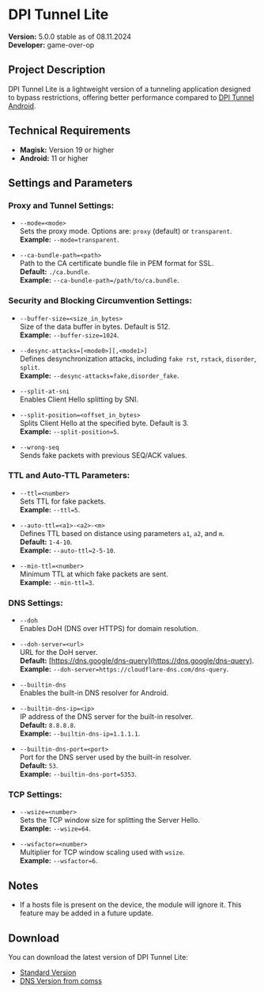 # DPI Tunnel Lite

**Version:** 5.0.0 stable as of 08.11.2024  
**Developer:** game-over-op

## Project Description

DPI Tunnel Lite is a lightweight version of a tunneling application designed to bypass restrictions, offering better performance compared to [DPI Tunnel Android](https://github.com/nomoresat/DPITunnel-android).

## Technical Requirements

- **Magisk:** Version 19 or higher
- **Android:** 11 or higher

## Settings and Parameters

### Proxy and Tunnel Settings:

- `--mode=<mode>`  
  Sets the proxy mode. Options are: `proxy` (default) or `transparent`.  
  **Example:** `--mode=transparent`.

- `--ca-bundle-path=<path>`  
  Path to the CA certificate bundle file in PEM format for SSL.  
  **Default:** `./ca.bundle`.  
  **Example:** `--ca-bundle-path=/path/to/ca.bundle`.

### Security and Blocking Circumvention Settings:

- `--buffer-size=<size_in_bytes>`  
  Size of the data buffer in bytes. Default is 512.  
  **Example:** `--buffer-size=1024`.

- `--desync-attacks=[<mode0>][,<mode1>]`  
  Defines desynchronization attacks, including `fake rst`, `rstack`, `disorder`, `split`.  
  **Example:** `--desync-attacks=fake,disorder_fake`.

- `--split-at-sni`  
  Enables Client Hello splitting by SNI.

- `--split-position=<offset_in_bytes>`  
  Splits Client Hello at the specified byte. Default is 3.  
  **Example:** `--split-position=5`.

- `--wrong-seq`  
  Sends fake packets with previous SEQ/ACK values.

### TTL and Auto-TTL Parameters:

- `--ttl=<number>`  
  Sets TTL for fake packets.  
  **Example:** `--ttl=5`.

- `--auto-ttl=<a1>-<a2>-<m>`  
  Defines TTL based on distance using parameters `a1`, `a2`, and `m`.  
  **Default:** `1-4-10`.  
  **Example:** `--auto-ttl=2-5-10`.

- `--min-ttl=<number>`  
  Minimum TTL at which fake packets are sent.  
  **Example:** `--min-ttl=3`.

### DNS Settings:

- `--doh`  
  Enables DoH (DNS over HTTPS) for domain resolution.

- `--doh-server=<url>`  
  URL for the DoH server.  
  **Default:** [https://dns.google/dns-query](https://dns.google/dns-query).  
  **Example:** `--doh-server=https://cloudflare-dns.com/dns-query`.

- `--builtin-dns`  
  Enables the built-in DNS resolver for Android.

- `--builtin-dns-ip=<ip>`  
  IP address of the DNS server for the built-in resolver.  
  **Default:** `8.8.8.8`.  
  **Example:** `--builtin-dns-ip=1.1.1.1`.

- `--builtin-dns-port=<port>`  
  Port for the DNS server used by the built-in resolver.  
  **Default:** `53`.  
  **Example:** `--builtin-dns-port=5353`.

### TCP Settings:

- `--wsize=<number>`  
  Sets the TCP window size for splitting the Server Hello.  
  **Example:** `--wsize=64`.

- `--wsfactor=<number>`  
  Multiplier for TCP window scaling used with `wsize`.  
  **Example:** `--wsfactor=6`.

## Notes

- If a hosts file is present on the device, the module will ignore it. This feature may be added in a future update.

## Download

You can download the latest version of DPI Tunnel Lite:

- [Standard Version](https://example.com/download/standard_version)  
- [DNS Version from comss](https://example.com/download/comss_version)
